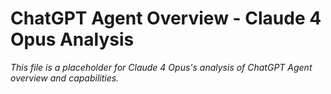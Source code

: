 # ChatGPT Agent Overview - Claude 4 Opus Analysis

*This file is a placeholder for Claude 4 Opus's analysis of ChatGPT Agent overview and capabilities.*